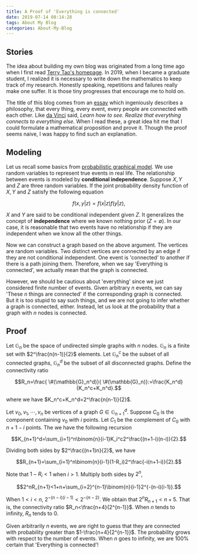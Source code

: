 ```yaml
---
title: A Proof of 'Everything is connected'
date: 2019-07-14 08:14:28
tags: About My Blog
categories: About-My-Blog
---
```


## Stories

The idea about building my own blog was originated from a long time ago when I first read [Terry Tao's homepage](https://terrytao.wordpress.com/). In 2019, when I became a graduate student, I realized it is necessary to write down the mathematics to keep track of my research. Honestly speaking, repetitions and failures really make one suffer. It is those tiny progresses that encourage me to hold on.

<!--more-->

The title of this blog comes from an [essay](https://mp.weixin.qq.com/s?__biz=MjM5NDEzNjI0Mg==&mid=2698897605&idx=1&sn=a19cb1dd989bbb6740345ceb476b01a7&chksm=83a52118b4d2a80e6d4254aa2dac5442302180583a257c251e051a33f18b3a4a7a993d68cd36&mpshare=1&scene=1&srcid=0716ytVjaAJNShmEwGSlmWpF&key=dd5051400a9fb58f808d2da53b802b8acf4d01cc85436ece84b72433ba3fd12b83709bd533967b30d98fcbb2cafbb52010be54affd44f1114534efd269163755ef08943a54bd6644af14d7e46d5cd77b&ascene=1&uin=MTU3ODQ1MjIwNg%3D%3D&devicetype=Windows+10&version=62060833&lang=zh_CN&pass_ticket=hrTohvqyTgd41p4viiU31IowGnkdWinCUMu%2FwVIpE0dlQBF2lbrj1dBRey65qCVn) which ingeniously describes a philosophy, that every thing, every event, every people are connected with each other. Like [da Vinci](https://en.wikipedia.org/wiki/Leonardo_da_Vinci) said, *Learn how to see. Realize that everything connects to everything else*. When I read these, a great idea hit me that I could formulate a mathematical proposition and prove it. Though the proof seems naive, I was happy to find such an explanation. 

## Modeling

Let us recall some basics from [probabilistic graphical model](https://en.wikipedia.org/wiki/Graphical_model). We use random variables to represent true events in real life. The relationship between events is modeled by **conditional independence**. Suppose $X,Y$ and $Z$ are three random variables. If the joint probability density function of $X,Y$ and $Z$ satisfy the following equation

$$f(x,y|z)=f(x|z)f(y|z),$$ 

$X$ and $Y$ are said to be conditional independent given $Z$. It generalizes the concept of **independence** where we known nothing prior ($Z=\emptyset$). In our case, it is reasonable that two events have no relationship if they are independent when we know all the other things.

Now we can construct a graph based on the above argument. The vertices are random variables. Two distinct vertices are connected by an edge if they are not conditional independent. One event is 'connected' to another if there is a path joining them. Therefore, when we say 'Everything is connected', we actually mean that the graph is connected.

However, we should be cautious about 'everything' since we just considered finite number of events. Given arbitrary $n$ events, we can say 'These $n$ things are connected' if the corresponding graph is connected. But it is too stupid to say such things, and we are not going to infer whether a graph is connected, either. Instead, let us look at the probability that a graph with $n$ nodes is connected.

## Proof

Let $\mathbb{G}_n$ be the space of undirected simple graphs with $n$ nodes. $\mathbb{G}_n$ is a finite set with $2^\frac{n(n-1)}{2}$ elements. Let $\mathbb{G}_n^c$ be the subset of all connected graphs, $\mathbb G_n^d$ be the subset of all disconnected graphs. Define the connectivity ratio 

$$R_n=\frac{ \#(\mathbb{G}_n^d)}{ \#(\mathbb{G}_n)}:=\frac{K_n^d}{K_n^c+K_n^d}.$$

where we have $K_n^c+K_n^d=2^\frac{n(n-1)}{2}$.

Let $v_0,v_1,\cdots,v_n$ be vertices of a graph $G\in\mathbb{G}_{n+1}^d$. Suppose $C_0$ is the component containing $v_0$ with $i$ points. Let $C_1$ be the complement of $C_0$ with $n+1-i$ points. The we have the following recursion 

$$K_{n+1}^d=\sum_{i=1}^n\binom{n}{i-1}K_i^c2^\frac{(n+1-i)(n-i)}{2}.$$

Dividing both sides by $2^\frac{(n+1)n}{2}$, we have

$$R_{n+1}=\sum_{i=1}^n\binom{n}{i-1}(1-R_i)2^\frac{-i(n+1-i)}{2}.$$  

Note that $1-R_i<1$ when $i>1$. Multiply both sides by $2^n$,

$$2^nR_{n+1}<1+n+\sum_{i=2}^{n-1}\binom{n}{i-1}2^{-(n-i)(i-1)}.$$

When $1<i<n$, $2^{-(n-i)(i-1)}<2^{-(n-2)}$. We obtain that $2^nR_{n+1}<n+5$. That is, the connectivity ratio $R_n<\frac{n+4}{2^{n-1}}$. When $n$ tends to infinity, $R_n$ tends to $0$.

Given arbitrarily $n$ events, we are right to guess that they are connected with probability greater than $1-\frac{n+4}{2^{n-1}}$. The probability grows with respect to the number of events. When $n$ goes to infinity, we are 100% certain that 'Everything is connected'!









  

##   

 